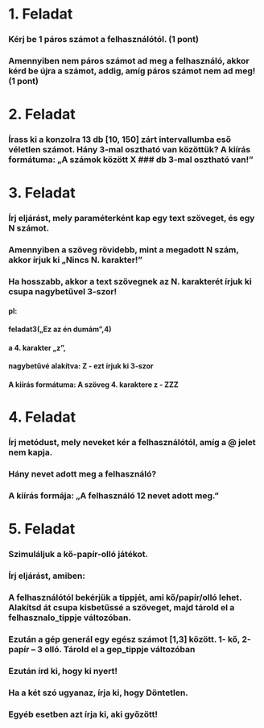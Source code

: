 # 1. Feladat
### Kérj be 1 páros számot a felhasználótól. (1 pont)
### Amennyiben nem páros számot ad meg a felhasználó, akkor kérd be újra a számot, addig, amíg páros számot nem ad meg!  (1 pont)
# 2. Feladat
### Írass ki a konzolra 13 db  [10, 150] zárt intervallumba eső véletlen számot. Hány 3-mal osztható van közöttük? A kiírás formátuma: „A számok között X ### db 3-mal osztható van!”
# 3. Feladat
### Írj eljárást, mely paraméterként kap egy text szöveget, és egy N számot. 
### Amennyiben a szöveg rövidebb, mint a megadott N szám, akkor írjuk ki „Nincs N. karakter!”
### Ha hosszabb, akkor a text szövegnek az N. karakterét írjuk ki csupa nagybetűvel 3-szor! 
#### pl: 
#### feladat3(„Ez az én dumám”,4)
#### a 4. karakter „z”, 
#### nagybetűvé alakítva: Z -  ezt írjuk ki 3-szor
#### A kiírás formátuma: A szöveg 4. karaktere z -  ZZZ
# 4. Feladat
### Írj metódust, mely neveket kér a felhasználótól, amíg a @ jelet nem kapja.
### Hány nevet adott meg a felhasználó? 
### A kiírás formája: „A felhasználó 12 nevet adott meg.”
# 5. Feladat
### Szimuláljuk a kő-papír-olló játékot. 
### Írj eljárást, amiben: 
### A felhasználótól bekérjük a tippjét, ami kő/papír/olló lehet. Alakítsd át csupa kisbetűssé a szöveget, majd tárold el a felhasznalo_tippje változóban. 
### Ezután a gép generál egy egész számot [1,3] között.  1- kő, 2- papír – 3 olló. Tárold el a gep_tippje változóban
### Ezután írd ki, hogy ki nyert!
###	Ha a két szó ugyanaz, írja ki, hogy Döntetlen. 
###	Egyéb esetben azt írja ki, aki győzött!